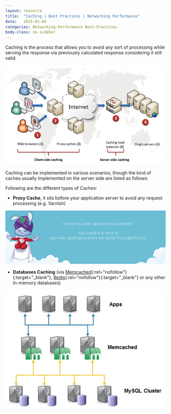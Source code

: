 ```yaml
---
layout: resource
title:  "Caching | Best Practices | Networking Performance"
date:   2015-03-04
categories: Networking-Performance Best-Practices
body-class: no-sidebar
---
```


Caching is the process that allows you to avoid any sort of processing while serving the response via previously calculated response considering it still valid.

<div class="center">
  <img src="/images/networking-performance/cache.png" alt="Server and Client side caches">
</div>

Caching can be implemented in various scenarios, though the kind of caches usually implemented on the server side are listed as follows:

Following are the different types of Caches:

- **Proxy Cache**, it sits before your application server to avoid any request processing (e.g. Varnish)

<div class="center">
  <img src="/images/networking-performance/varnish-cache.png" alt="Varnish Cache">
</div>

- **Databases Caching** (via [Memcached](http://memcached.org/){:rel="nofollow"}{:target="_blank"}, [Redis](http://redis.io/){:rel="nofollow"}{:target="_blank"} or any other In-memory databases)

<div class="center">
  <img src="/images/networking-performance/memcached-layer.jpg" alt="Memcached layer">
</div>